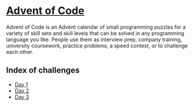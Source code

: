 # [Advent of Code](https://adventofcode.com/2022/about)

Advent of Code is an Advent calendar of small programming puzzles for a variety of skill sets and skill levels that can be solved in any programming language you like. People use them as interview prep, company training, university coursework, practice problems, a speed contest, or to challenge each other.

## Index of challenges

- [Day 1](./day-1/)
- [Day 2](./day-2/)
- [Day 3](./day-3/)
